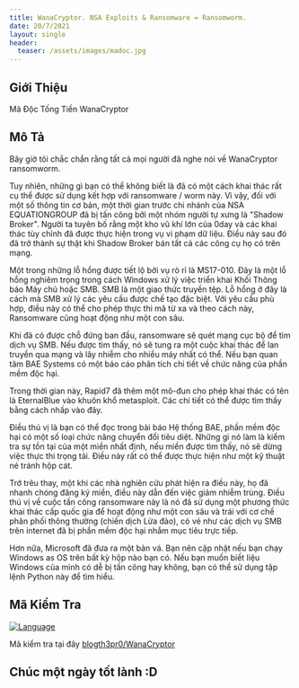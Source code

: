 ```yaml
---
title: WanaCryptor. NSA Exploits & Ransomware = Ransomworm.
date: 20/7/2021
layout: single
header:
  teaser: /assets/images/madoc.jpg
--- 
```


## Giới Thiệu
Mã Độc Tống Tiền WanaCryptor
## Mô Tả 
Bây giờ tôi chắc chắn rằng tất cả mọi người đã nghe nói về WanaCryptor ransomworm.

Tuy nhiên, những gì bạn có thể không biết là đã có một cách khai thác rất cụ thể được sử dụng kết hợp với ransomware / worm này. Vì vậy, đối với một số thông tin cơ bản, một thời gian trước chi nhánh của NSA EQUATIONGROUP đã bị tấn công bởi một nhóm người tự xưng là "Shadow Broker". Người ta tuyên bố rằng một kho vũ khí lớn của 0day và các khai thác tùy chỉnh đã được thực hiện trong vụ vi phạm dữ liệu. Điều này sau đó đã trở thành sự thật khi Shadow Broker bán tất cả các công cụ họ có trên mạng.


Một trong những lỗ hổng được tiết lộ bởi vụ rò rỉ là MS17-010. Đây là một lỗ hổng nghiêm trọng trong cách Windows xử lý việc triển khai Khối Thông báo Máy chủ hoặc SMB. SMB là một giao thức truyền tệp. Lỗ hổng ở đây là cách mà SMB xử lý các yêu cầu được chế tạo đặc biệt. Với yêu cầu phù hợp, điều này có thể cho phép thực thi mã từ xa và theo cách này, Ransomware cũng hoạt động như một con sâu.


Khi đã có được chỗ đứng ban đầu, ransomware sẽ quét mạng cục bộ để tìm dịch vụ SMB. Nếu được tìm thấy, nó sẽ tung ra một cuộc khai thác để lan truyền qua mạng và lây nhiễm cho nhiều máy nhất có thể. Nếu bạn quan tâm BAE Systems có một báo cáo phân tích chi tiết về chức năng của phần mềm độc hại.



Trong thời gian này, Rapid7 đã thêm một mô-đun cho phép khai thác có tên là EternalBlue vào khuôn khổ metasploit. Các chi tiết có thể được tìm thấy bằng cách nhấp vào đây.


Điều thú vị là bạn có thể đọc trong bài báo Hệ thống BAE, phần mềm độc hại có một số loại chức năng chuyển đổi tiêu diệt. Những gì nó làm là kiểm tra sự tồn tại của một miền nhất định, nếu miền được tìm thấy, nó sẽ dừng việc thực thi trọng tải. Điều này rất có thể được thực hiện như một kỹ thuật né tránh hộp cát.

Trớ trêu thay, một khi các nhà nghiên cứu phát hiện ra điều này, họ đã nhanh chóng đăng ký miền, điều này dẫn đến việc giảm nhiễm trùng. Điều thú vị về cuộc tấn công ransomware này là nó đã sử dụng một phương thức khai thác cấp quốc gia để hoạt động như một con sâu và trái với cơ chế phân phối thông thường (chiến dịch Lừa đảo), có vẻ như các dịch vụ SMB trên internet đã bị phần mềm độc hại nhắm mục tiêu trực tiếp.

Hơn nữa, Microsoft đã đưa ra một bản vá. Bạn nên cập nhật nếu bạn chạy Windows as OS trên bất kỳ hộp nào bạn có. Nếu bạn muốn biết liệu Windows của mình có dễ bị tấn công hay không, bạn có thể sử dụng tập lệnh Python này để tìm hiểu.



## Mã Kiểm Tra 
[![Language](https://img.shields.io/badge/Lang-Python-blue.svg)](https://www.python.org)

Mã kiểm tra tại đây [blogth3pr0/WanaCryptor](https://github.com/blogth3pr0/WanaCryptor)

## Chúc một ngày tốt lành :D
